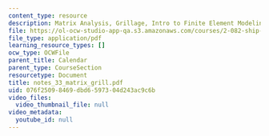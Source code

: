 ```yaml
---
content_type: resource
description: Matrix Analysis, Grillage, Intro to Finite Element Modeling
file: https://ol-ocw-studio-app-qa.s3.amazonaws.com/courses/2-082-ship-structural-analysis-design-13-122-spring-2003/076f25098469dbd6597304d243ac9c6b_notes_33_matrix_grill.pdf
file_type: application/pdf
learning_resource_types: []
ocw_type: OCWFile
parent_title: Calendar
parent_type: CourseSection
resourcetype: Document
title: notes_33_matrix_grill.pdf
uid: 076f2509-8469-dbd6-5973-04d243ac9c6b
video_files:
  video_thumbnail_file: null
video_metadata:
  youtube_id: null
---
```

